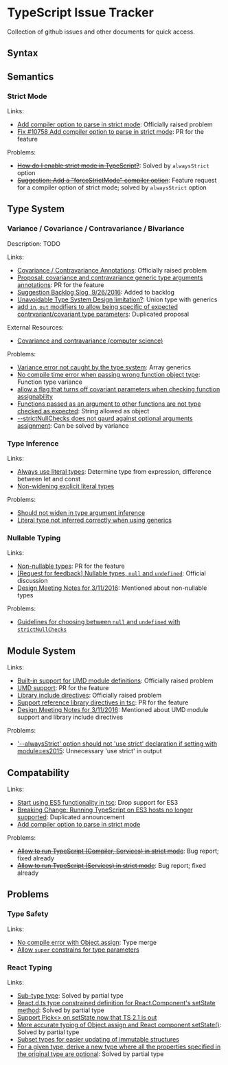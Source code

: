 # TypeScript Issue Tracker

Collection of github issues and other documents for quick access.

## Syntax

## Semantics

### Strict Mode

Links:

+ [Add compiler option to parse in strict mode](https://github.com/Microsoft/TypeScript/issues/10758): Officially raised problem
+ [Fix #10758 Add compiler option to parse in strict mode](https://github.com/Microsoft/TypeScript/pull/11473): PR for the feature

Problems:

+ ~~[How do I enable strict mode in TypeScript?](https://github.com/Microsoft/TypeScript/issues/4270)~~: Solved by `alwaysStrict` option
+ ~~[Suggestion: Add a "forceStrictMode" compiler option](https://github.com/Microsoft/TypeScript/issues/7209)~~: Feature request for a compiler option of strict mode; solved by `alwaysStrict` option


## Type System

### Variance / Covariance / Contravariance / Bivariance

Description: TODO

Links:

+ [Covariance / Contravariance Annotations](https://github.com/Microsoft/TypeScript/issues/1394): Officially raised problem
+ [Proposal: covariance and contravariance generic type arguments annotations](https://github.com/Microsoft/TypeScript/issues/10717): PR for the feature
+ [Suggestion Backlog Slog, 9/26/2016](https://github.com/Microsoft/TypeScript/issues/11215): Added to backlog
+ [Unavoidable Type System Design limitation?](https://github.com/Microsoft/TypeScript/issues/14656): Union type with generics
+ [add `in`, `out` modifiers to allow being specific of expected contrvariant/covariant type parameters](https://github.com/Microsoft/TypeScript/issues/8137): Duplicated proposal

External Resources:

+ [Covariance and contravariance (computer science)](https://en.wikipedia.org/wiki/Covariance_and_contravariance_(computer_science))

Problems:

+ [Variance error not caught by the type system](https://github.com/Microsoft/TypeScript/issues/14524): Array generics
+ [No compile time error when passing wrong function object type](https://github.com/Microsoft/TypeScript/issues/14964): Function type variance
+ [allow a flag that turns off covariant parameters when checking function assignability](https://github.com/Microsoft/TypeScript/issues/6102)
+ [Functions passed as an argument to other functions are not type checked as expected](https://github.com/Microsoft/TypeScript/issues/6333): String allowed as object
+ [--strictNullChecks does not gaurd against optional arguments assignment](https://github.com/Microsoft/TypeScript/issues/9450): Can be solved by variance

### Type Inference

Links:

+ [Always use literal types](https://github.com/Microsoft/TypeScript/pull/10676): Determine type from expression, difference between let and const
+ [Non-widening explicit literal types](https://github.com/Microsoft/TypeScript/pull/11126)

Problems:

+ [Should not widen in type argument inference](https://github.com/Microsoft/TypeScript/issues/1436)
+ [Literal type not inferred correctly when using generics](https://github.com/Microsoft/TypeScript/issues/10685)

### Nullable Typing

Links:

+ [Non-nullable types](https://github.com/Microsoft/TypeScript/pull/7140): PR for the feature
+ [[Request for feedback] Nullable types, `null` and `undefined`](https://github.com/Microsoft/TypeScript/issues/7426): Official discussion
+ [Design Meeting Notes for 3/11/2016](https://github.com/Microsoft/TypeScript/issues/7488): Mentioned about non-nullable types

Problems:

+ [Guidelines for choosing between `null` and `undefined` with `strictNullChecks`](https://github.com/Microsoft/TypeScript/issues/9653)

## Module System

Links:

+ [Built-in support for UMD module definitions](https://github.com/Microsoft/TypeScript/issues/7125): Officially raised problem
+ [UMD support](https://github.com/Microsoft/TypeScript/pull/7264): PR for the feature
+ [Library include directives](https://github.com/Microsoft/TypeScript/issues/7156): Officially raised problem
+ [Support reference library directives in tsc](https://github.com/Microsoft/TypeScript/pull/7263): PR for the feature
+ [Design Meeting Notes for 3/11/2016](https://github.com/Microsoft/TypeScript/issues/7488): Mentioned about UMD module support and library include directives

Problems:

+ ['--alwaysStrict' option should not 'use strict' declaration if setting with module=es2015](https://github.com/Microsoft/TypeScript/issues/11806): Unnecessary 'use strict' in output

## Compatability

Links:

+ [Start using ES5 functionality in tsc](https://github.com/Microsoft/TypeScript/issues/10125): Drop support for ES3
+ [Breaking Change: Running TypeScript on ES3 hosts no longer supported](https://github.com/Microsoft/TypeScript/issues/10278): Duplicated announcement
+ [Add compiler option to parse in strict mode](https://github.com/Microsoft/TypeScript/issues/10758)

Problems:

+ ~~[Allow to run TypeScript (Compiler, Services) in strict mode](https://github.com/Microsoft/TypeScript/issues/9449)~~: Bug report; fixed already
+ ~~[Allow to run TypeScript (Services) in strict mode](https://github.com/Microsoft/TypeScript/issues/10755)~~: Bug report; fixed already


## Problems

### Type Safety

Links:

+ [No compile error with Object.assign](https://github.com/Microsoft/TypeScript/issues/6689): Type merge
+ [Allow `super` constrains for type parameters](https://github.com/Microsoft/TypeScript/issues/7265)

### React Typing

Links: 

+ [Sub-type type](https://github.com/Microsoft/TypeScript/issues/6218): Solved by partial type
+ [React.d.ts type constrained definition for React.Component's setState method](https://github.com/DefinitelyTyped/DefinitelyTyped/issues/7987): Solved by partial type
+ [Support Pick<> on setState now that TS 2.1 is out](https://github.com/DefinitelyTyped/DefinitelyTyped/pull/13155)
+ [More accurate typing of Object.assign and React component setState()](https://github.com/Microsoft/TypeScript/issues/6613): Solved by partial type
+ [Subset types for easier updating of immutable structures](https://github.com/Microsoft/TypeScript/issues/10803)
+ [For a given type, derive a new type where all the properties specified in the original type are optional](https://github.com/Microsoft/TypeScript/issues/7355): Solved by partial type

